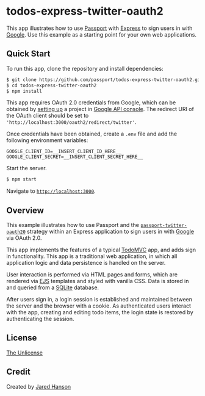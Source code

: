 # todos-express-twitter-oauth2

This app illustrates how to use [Passport](https://www.passportjs.org/) with
[Express](https://expressjs.com/) to sign users in with [Google](https://www.google.com/).
Use this example as a starting point for your own web applications.

## Quick Start

To run this app, clone the repository and install dependencies:

```bash
$ git clone https://github.com/passport/todos-express-twitter-oauth2.git
$ cd todos-express-twitter-oauth2
$ npm install
```

This app requires OAuth 2.0 credentials from Google, which can be obtained by
[setting up](https://developers.google.com/identity/protocols/oauth2/openid-connect#appsetup)
a project in [Google API console](https://console.developers.google.com/apis/).
The redirect URI of the OAuth client should be set to `'http://localhost:3000/oauth2/redirect/twitter'`.

Once credentials have been obtained, create a `.env` file and add the following
environment variables:

```
GOOGLE_CLIENT_ID=__INSERT_CLIENT_ID_HERE__
GOOGLE_CLIENT_SECRET=__INSERT_CLIENT_SECRET_HERE__
```

Start the server.

```bash
$ npm start
```

Navigate to [`http://localhost:3000`](http://localhost:3000).

## Overview

This example illustrates how to use Passport and the [`passport-twitter-oauth20`](https://www.passportjs.org/packages/passport-twitter-oauth20/)
strategy within an Express application to sign users in with [Google](https://www.google.com)
via OAuth 2.0.

This app implements the features of a typical [TodoMVC](https://todomvc.com/)
app, and adds sign in functionality.  This app is a traditional web application,
in which all application logic and data persistence is handled on the server.

User interaction is performed via HTML pages and forms, which are rendered via
[EJS](https://ejs.co/) templates and styled with vanilla CSS.  Data is stored in
and queried from a [SQLite](https://www.sqlite.org/) database.

After users sign in, a login session is established and maintained between the
server and the browser with a cookie.  As authenticated users interact with the
app, creating and editing todo items, the login state is restored by
authenticating the session.

## License

[The Unlicense](https://opensource.org/licenses/unlicense)

## Credit

Created by [Jared Hanson](https://www.jaredhanson.me/)
